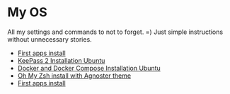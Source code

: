 # My OS

All my settings and commands to not to forget. =)
Just simple instructions without unnecessary stories.

* [First apps install](/linux/install.md)
* [KeePass 2 Installation Ubuntu](/linux/keepass2/install.md)
* [Docker and Docker Compose Installation Ubuntu](/linux/docker/install.md)
* [Oh My Zsh install with Agnoster theme](/linux/oh-my-zsh/install.md)
* [First apps install](/linux/nodejs/install.md)

